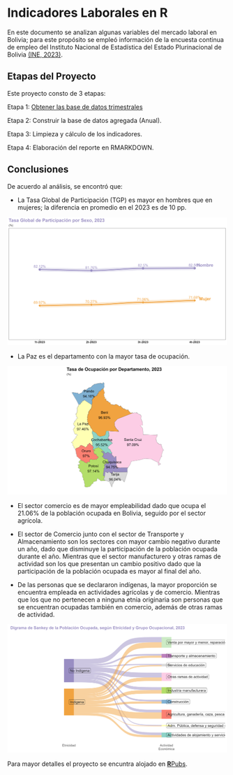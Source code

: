 # __Indicadores Laborales en R__

En este documento se analizan algunas variables del mercado laboral en Bolivia; para este propósito se empleó información de la encuesta continua de empleo del Instituto Nacional de Estadística del Estado Plurinacional de Bolivia [(INE, 2023)](https://www.ine.gob.bo/).

## Etapas del Proyecto

Este proyecto consto de 3 etapas:

Etapa 1: [Obtener las base de datos trimestrales](https://anda.ine.gob.bo/index.php/catalog/ENCUESTAS)

Etapa 2: Construir la base de datos agregada (Anual).

Etapa 3: Limpieza y cálculo de los indicadores.

Etapa 4: Elaboración del reporte en RMARKDOWN.

## Conclusiones

De acuerdo al análisis, se encontró que:

+ La Tasa Global de Participación (TGP) es mayor en hombres que en mujeres; la diferencia en promedio en el 2023 es de 10 pp.

![TGP](https://github.com/DaM16/Portafolio/blob/65ee3caa7b28dc4a7fbec13b9a867b6598054acd/Inidcadores%20Laborales/Reporte/G1.png
) 

+ La Paz es el departamento con la mayor tasa de ocupación.

![MAP](https://github.com/DaM16/Portafolio/blob/65ee3caa7b28dc4a7fbec13b9a867b6598054acd/Inidcadores%20Laborales/Reporte/M1.png)

+ El sector comercio es de mayor empleabilidad dado que ocupa el 21.06% de la población ocupada en Bolivia, seguido por el sector agrícola.

+  El sector de Comercio junto con el sector de Transporte y Almacenamiento son los sectores con mayor cambio negativo durante un año, dado que disminuye la participación de la población ocupada durante el año. Mientras que el sector manufacturero y otras ramas de actividad son los que presentan un cambio positivo dado que la participación de la población ocupada es mayor al final del año.

+ De las personas que se declararon indígenas, la mayor proporción se encuentra empleada en actividades agrícolas y de comercio. Mientras que los que no pertenecen a ninguna etnia originaria son personas que se encuentran ocupadas también en comercio, además de otras ramas de actividad.

![Sankey](https://github.com/DaM16/Portafolio/blob/65ee3caa7b28dc4a7fbec13b9a867b6598054acd/Inidcadores%20Laborales/Reporte/G4.png)

Para mayor detalles el proyecto se encuntra alojado en [**R**Pubs](https://rpubs.com/DaM16/1270952).


